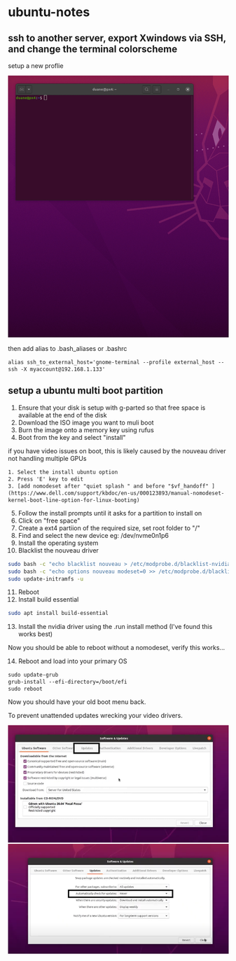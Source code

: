 # ubuntu-notes

## ssh to another server, export Xwindows via SSH, and change the terminal colorscheme

setup a new proflie

![til](./create_terminal_profileprofile.gif)

then add alias to .bash_aliases or .bashrc

```
alias ssh_to_external_host='gnome-terminal --profile external_host -- ssh -X myaccount@192.168.1.133'
```

## setup a ubuntu multi boot partition

1.  Ensure that your disk is setup with g-parted so that free space is available at the end of the disk
2.  Download the ISO image you want to muli boot
3.  Burn the image onto a memory key using rufus
4.  Boot from the key and select "install"

if you have video issues on boot, this is likely caused by the nouveau driver not handling multiple GPUs

    1. Select the install ubuntu option
    2. Press 'E' key to edit
    3. [add nomodeset after "quiet splash " and before "$vf_handoff" ](https://www.dell.com/support/kbdoc/en-us/000123893/manual-nomodeset-kernel-boot-line-option-for-linux-booting)

5.  Follow the install prompts until it asks for a partition to install on
6.  Click on "free space"
7.  Create a ext4 partiion of the required size, set root folder to "/"
8.  Find and select the new device eg: /dev/nvme0n1p6
9.  Install the operating system
10.  Blacklist the nouveau driver

```bash
sudo bash -c "echo blacklist nouveau > /etc/modprobe.d/blacklist-nvidia-nouveau.conf"
sudo bash -c "echo options nouveau modeset=0 >> /etc/modprobe.d/blacklist-nvidia-nouveau.conf"
sudo update-initramfs -u
```

11. Reboot
12. Install build essential

```bash
sudo apt install build-essential
```

13.  Install the nvidia driver using the .run install method  (I've found this works best)

Now you should be able to reboot without a nomodeset, verify this works...

14. Reboot and load into your primary OS

```
sudo update-grub
grub-install --efi-directory=/boot/efi
sudo reboot
```

Now you should have your old boot menu back.

To prevent unattended updates wrecking your video drivers.

![image](./word-image-5.webp)
![image](./word-image-6.webp)


